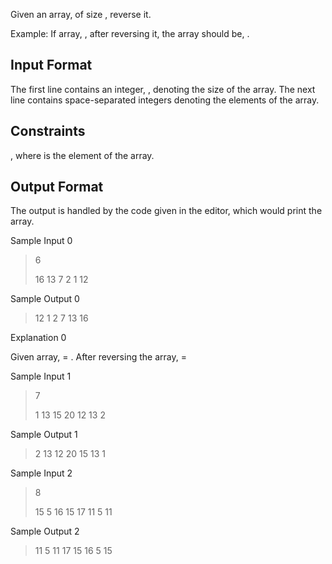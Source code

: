 Given an array, of size , reverse it.

Example: If array, , after reversing it, the array should be, .

## Input Format

The first line contains an integer, , denoting the size of the array. The next line contains  space-separated integers denoting the elements of the array.

## Constraints


, where  is the  element of the array.

## Output Format

The output is handled by the code given in the editor, which would print the array.

Sample Input 0

> 6
> 
> 16 13 7 2 1 12 

Sample Output 0

> 12 1 2 7 13 16 

Explanation 0

Given array,  = . After reversing the array,  = 

Sample Input 1

> 7
> 
> 1 13 15 20 12 13 2 

Sample Output 1

> 2 13 12 20 15 13 1 

Sample Input 2

> 8
> 
> 15 5 16 15 17 11 5 11 

Sample Output 2

> 11 5 11 17 15 16 5 15 
